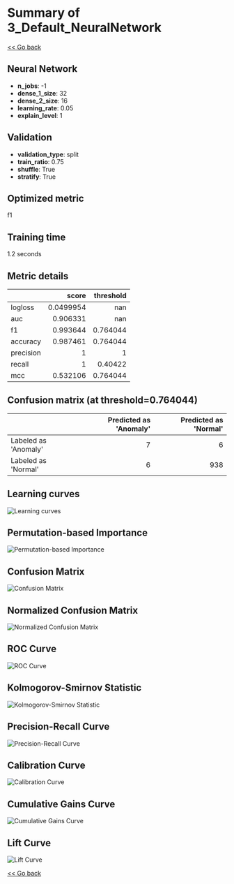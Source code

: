 # Summary of 3_Default_NeuralNetwork

[<< Go back](../README.md)


## Neural Network
- **n_jobs**: -1
- **dense_1_size**: 32
- **dense_2_size**: 16
- **learning_rate**: 0.05
- **explain_level**: 1

## Validation
 - **validation_type**: split
 - **train_ratio**: 0.75
 - **shuffle**: True
 - **stratify**: True

## Optimized metric
f1

## Training time

1.2 seconds

## Metric details
|           |     score |   threshold |
|:----------|----------:|------------:|
| logloss   | 0.0499954 |  nan        |
| auc       | 0.906331  |  nan        |
| f1        | 0.993644  |    0.764044 |
| accuracy  | 0.987461  |    0.764044 |
| precision | 1         |    1        |
| recall    | 1         |    0.40422  |
| mcc       | 0.532106  |    0.764044 |


## Confusion matrix (at threshold=0.764044)
|                      |   Predicted as 'Anomaly' |   Predicted as 'Normal' |
|:---------------------|-------------------------:|------------------------:|
| Labeled as 'Anomaly' |                        7 |                       6 |
| Labeled as 'Normal'  |                        6 |                     938 |

## Learning curves
![Learning curves](learning_curves.png)

## Permutation-based Importance
![Permutation-based Importance](permutation_importance.png)
## Confusion Matrix

![Confusion Matrix](confusion_matrix.png)


## Normalized Confusion Matrix

![Normalized Confusion Matrix](confusion_matrix_normalized.png)


## ROC Curve

![ROC Curve](roc_curve.png)


## Kolmogorov-Smirnov Statistic

![Kolmogorov-Smirnov Statistic](ks_statistic.png)


## Precision-Recall Curve

![Precision-Recall Curve](precision_recall_curve.png)


## Calibration Curve

![Calibration Curve](calibration_curve_curve.png)


## Cumulative Gains Curve

![Cumulative Gains Curve](cumulative_gains_curve.png)


## Lift Curve

![Lift Curve](lift_curve.png)



[<< Go back](../README.md)
